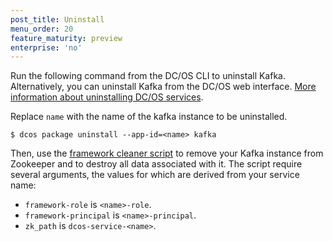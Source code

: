 ```yaml
---
post_title: Uninstall
menu_order: 20
feature_maturity: preview
enterprise: 'no'
---
```











Run the following command from the DC/OS CLI to uninstall Kafka. Alternatively, you can uninstall Kafka from the DC/OS web interface. [More information about uninstalling DC/OS services](https://docs.mesosphere.com/1.9/usage/managing-services/uninstall/).

Replace `name` with the name of the kafka instance to be uninstalled.

    $ dcos package uninstall --app-id=<name> kafka
    
Then, use the [framework cleaner script](https://docs.mesosphere.com/1.9/deploying-services/uninstall/#framework-cleaner) to remove your Kafka instance from Zookeeper and to destroy all data associated with it. The script require several arguments, the values for which are derived from your service name:

*   `framework-role` is `<name>-role`.
*   `framework-principal` is `<name>-principal`.
*   `zk_path` is `dcos-service-<name>`.
